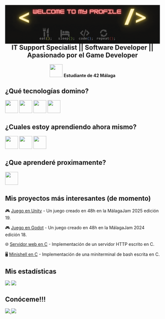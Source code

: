  <img src="banner.gif" align="left"/>

<div align="center">
  <h2><strong>IT Support Specialist || Software Developer || Apasionado por el Game Developer</strong></h2>
  <img src="https://emoji.slack-edge.com/T039P7U66/42/5f8a11475c4d44a7.jpg" width="42" height="42"> 
  <strong>Estudiante de 42 Málaga</strong>
</div>

## ¿Qué tecnologías domino?  
<div align="left">
  <img src="https://github.com/user-attachments/assets/20176160-03b6-4d55-b038-0cba263e1da8" width="42" height="42">
  <img src="https://github.com/user-attachments/assets/5001c45f-ad1f-4cac-bf3f-512ccc995d5b" width="42" height="42">
  <img src="https://github.com/user-attachments/assets/045277f9-3df7-479b-bb72-8dafd8872e62" width="42" height="42">
  <img src="https://github.com/user-attachments/assets/103aebe8-3028-40d6-80f8-9e097f6a624b" width="42" height="42">
</div>

## ¿Cuales estoy aprendiendo ahora mismo?  
<div align="left">
  <img src="https://github.com/user-attachments/assets/435e0d84-31de-458e-944b-19f8b1a36cdf" width="42" height="42">
  <img src="https://github.com/user-attachments/assets/e25ac33d-a221-4dc4-9aef-3fb73dcf4a6c" width="42" height="42">
  <img src="https://static.vecteezy.com/system/resources/previews/027/127/463/non_2x/javascript-logo-javascript-icon-transparent-free-png.png" width="42" height="42">
</div>

## ¿Que aprenderé proximamente?  
<div align="left">
  <img src="https://github.com/user-attachments/assets/ba87cf04-ac47-415b-9930-65b55b5ed3cc" width="42" height="42">
</div>

## Mis proyectos más interesantes (de momento)

<div align="left">
  <p>🎮 <a href="https://noa42.itch.io/croakscape">Juego en Unity</a> - Un juego creado en 48h en la MálagaJam 2025 edición 19.</p>
  <p>🎮 <a href="https://tetsuhi.itch.io/unasombraenelpolo">Juego en Godot</a> - Un juego creado en 48h en la MálagaJam 2024 edición 18.</p>
  <p>🌐 <a href="https://github.com/CyberKevlar/42_Cursus/tree/master/017_webserv">Servidor web en C</a> - Implementación de un servidor HTTP escrito en C.</p>
  <p>🖥️​ <a href="https://github.com/CyberKevlar/42_Cursus/tree/master/010_minishell">Minishell en C</a> - Implementación de una miniterminal de bash escrita en C.</p>
</div>

## Mis estadísticas
<div align="left">
  <img height="150em" src="https://github-readme-stats.vercel.app/api/top-langs/?username=CyberKevlar&layout=compact&langs_count=6&theme=radical">
  <img height="150em" src="https://github-readme-stats.vercel.app/api?username=CyberKevlar&show_icons=true&theme=radical">
</div>

## Conóceme!!!
<div align="left">
  <a href="https://github.com/CyberKevlar/CyberKevlar/blob/main/2025_CV-IT_Juan_Carlos_Martos_Vergara.pdf">
    <img src="https://github.com/user-attachments/assets/1f4c7213-6742-45ba-81c7-d0a4a5123cd3">
  </a>
  <a href="https://www.linkedin.com/in/juan-carlos-martos-vergara/">
    <img src="https://github.com/user-attachments/assets/f3e3112b-fa0c-41c0-a173-679d11d79c97">
  </a>
</div>
